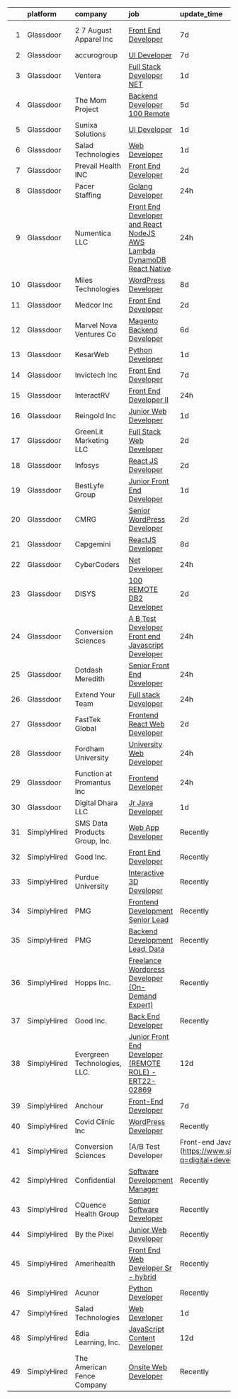 

|    | platform    | company                       | job                                                                                                                                                                                                                                                                                                                                                                                                                                                                                                                                                                                                                                                                                                                                                                                                                                                                                                                                                                                                                                                                                                                                                                                                                                                                                                                                                                       | update_time   | location                  |
|---:|:------------|:------------------------------|:--------------------------------------------------------------------------------------------------------------------------------------------------------------------------------------------------------------------------------------------------------------------------------------------------------------------------------------------------------------------------------------------------------------------------------------------------------------------------------------------------------------------------------------------------------------------------------------------------------------------------------------------------------------------------------------------------------------------------------------------------------------------------------------------------------------------------------------------------------------------------------------------------------------------------------------------------------------------------------------------------------------------------------------------------------------------------------------------------------------------------------------------------------------------------------------------------------------------------------------------------------------------------------------------------------------------------------------------------------------------------|:--------------|:--------------------------|
|  1 | Glassdoor   | 2 7 August Apparel Inc        | [Front End Developer](https://www.glassdoor.com/partner/jobListing.htm?pos=105&ao=1110586&s=58&guid=000001836407e01a87e6f8e31d952ac2&src=GD_JOB_AD&t=SR&vt=w&ea=1&cs=1_21dbbbfa&cb=1663830581869&jobListingId=1008139276726&cpc=FAE5E775D180B2FB&jrtk=3-0-1gdi0fo7aihmr801-1gdi0fo7sii2p800-3a2417fc4f3044f6--6NYlbfkN0Ct2W36bxQzoWKwxfnb8_u-9iMevesfjmykPeWAUMHM2_LBdknXbZKXQYA8HhBxGvatrmTKXkVkM3OiGaPW1S5Qrgo4HQw0Ap3FRKEk_CZlQ9DAj7SSm8_FF008fve7ZplS8uLWmHC71y2toLwpXV2mChEMsXQz6GM4IgUVfaTyeTvDljv5qKgs34a8eSQLQ-UOVeTXVpDFmEVuOlH_Zqa8SVH709PIG7FMGCC4lQunpxJArxGiDUif4ubqwA-e2jebdWOLKGCeGbfn-IFMsPo-4XjUqg2JCLbe8PSqpyfOkILoOBHmnMY9HWkV3YUs6g62iFtvBA9diehZS-3j06KWVAia5sS0B0U236NqGAKmdF2ZQbXmuK370oC2MjmwSNtAM9-Ly_LW84e40V_k5yiPaFqYpUPSxC0TE_7ATRlYIXZ50I6uoIOGefVzFXcyDMPG9agnWmymCHWZcP9qbjnSJSiDiwJIFd_ypRd6S_UlmaOUyu-5_AkvhXrWe790hdI%3D)                                                                                                                                                                                                                                                                                                                                                                                                                                                                                                              | 7d            | Los Angeles, CA           |
|  2 | Glassdoor   | accurogroup                   | [UI Developer](https://www.glassdoor.com/partner/jobListing.htm?pos=116&ao=1136043&s=58&guid=000001836407e01a87e6f8e31d952ac2&src=GD_JOB_AD&t=SR&vt=w&ea=1&cs=1_88577a5a&cb=1663830581871&jobListingId=1008140062147&jrtk=3-0-1gdi0fo7aihmr801-1gdi0fo7sii2p800-325ba47e25c58710-)                                                                                                                                                                                                                                                                                                                                                                                                                                                                                                                                                                                                                                                                                                                                                                                                                                                                                                                                                                                                                                                                                        | 7d            | Remote                    |
|  3 | Glassdoor   | Ventera                       | [Full Stack Developer    NET](https://www.glassdoor.com/partner/jobListing.htm?pos=107&ao=1110586&s=58&guid=000001836407e01a87e6f8e31d952ac2&src=GD_JOB_AD&t=SR&vt=w&ea=1&cs=1_7d30a7a3&cb=1663830581870&jobListingId=1008150834960&cpc=6BF42D0955AE9A34&jrtk=3-0-1gdi0fo7aihmr801-1gdi0fo7sii2p800-804f295cd2a1bbb5--6NYlbfkN0AS3oPsAAmCngCu4U51_2RxXyfS7TdWOFtWPOafNW52I-BHaFGjpaHg1iGt24BkrNYBQIbmM6d0KHo1WYXA7xM8lNA-yRg9gzjrAa6t_oixspFfVy6Mp7ynqJXoK35SQp6tXUISaBmXQMGQNQwgSZpTCOh9DR7_QD9dPXHCQWVod6BZOOOSEHuJ262jcVuTNaR7OiWxl8aS50Bmv6G-8IckC00QYAYjL5FQjE6ZwAQi2R_Afg2ig2t2QmpBsQKWUWoimXYUsV-wmI3PpnPEYrFJi8bN01jKvGj4_S-ivEXkq4hHycM3ngvZzvLIRURf6Rgb9JN8GhZ_bihBrnRL2POn4UolTgWnue2_0NGJHjVuzHN5QPt3fdD-kWPdyeQ9isf2YmldR4w8Z2PexVUgQXQgE6Ni2LcYHxxhRPgTtXrsB-Y4Y_h1TFBlgFEN4nrxrJiHZa3PcroKxR6XG0n0WdDXoWs1Va3csGBujvnq8FAkVLmXnnfkxUIZiDBix2Tu1Oh2YWH3YmHQbg%3D%3D)                                                                                                                                                                                                                                                                                                                                                                                                                                                                                        | 1d            | Remote                    |
|  4 | Glassdoor   | The Mom Project               | [Backend Developer  100  Remote ](https://www.glassdoor.com/partner/jobListing.htm?pos=110&ao=1110586&s=58&guid=000001836407e01a87e6f8e31d952ac2&src=GD_JOB_AD&t=SR&vt=w&cs=1_d002f8c0&cb=1663830581870&jobListingId=1008145392686&cpc=0C139D4CAD5A6DB2&jrtk=3-0-1gdi0fo7aihmr801-1gdi0fo7sii2p800-5b651e14934926b2--6NYlbfkN0BDp_epf89aHDQhKpPegNJQ_ldQpEFZQsM9OcONMGxWx6pU56EKHF58QjVdAUvn2gXeOSoS5MfUM5pmSBkzILcBCDhvZcgyVCenVeo9HuhxDgSwcYvHaeBkHXcxGKGn_zbaDhzZFX2bE2yXLiQ6m8wrnKPgv57wGoRs6iBPFgjlgTGtBI-FVe1jq_BTUY3n-0sKH3Rcg1smk3PQqpb6viMM3J-DbuXJ0K8rUt_u6n5oMWlCyx2UolTlTE-o6PDfdJ6MRH0XinnW2IQLKjeN1TIiKaCif1FEv3MZoknw2iz-BqEV5IbO_qw9YDIbcUSmbQivoZr0syVC5uAQqe-IcZ0UfSbya4cqAOem2rv7Z8gFGQeCribteljjWfonhkkvvZsaqZPVW3SH5P_fak1C46QkQbUvTX7F8mlsdDMLl5Db-z6jn7vIE_ZSpie7oPRf1KnrEQBL8JVlO4qoP9lzGveyag1gmxzt7B6oqubVr8W2UTdUfET2csC23GZ3fdAbadzgccJpKlGw626foHJVtiTRgXGnyaEFlBqvZ6ollbLfjhgKqDRc5t_7n0k-MElG4aQxZJ7LJEYI9SeygrXrBpre)                                                                                                                                                                                                                                                                                                                                                                                                                     | 5d            | Remote                    |
|  5 | Glassdoor   | Sunixa Solutions              | [UI Developer](https://www.glassdoor.com/partner/jobListing.htm?pos=117&ao=1136043&s=58&guid=000001836407e01a87e6f8e31d952ac2&src=GD_JOB_AD&t=SR&vt=w&ea=1&cs=1_d28f35db&cb=1663830581871&jobListingId=1008151517508&jrtk=3-0-1gdi0fo7aihmr801-1gdi0fo7sii2p800-1be69a345728f09d-)                                                                                                                                                                                                                                                                                                                                                                                                                                                                                                                                                                                                                                                                                                                                                                                                                                                                                                                                                                                                                                                                                        | 1d            | Remote                    |
|  6 | Glassdoor   | Salad Technologies            | [Web Developer](https://www.glassdoor.com/partner/jobListing.htm?pos=123&ao=1136043&s=58&guid=000001836407e01a87e6f8e31d952ac2&src=GD_JOB_AD&t=SR&vt=w&ea=1&cs=1_6fb7cc3d&cb=1663830581872&jobListingId=1008151289017&jrtk=3-0-1gdi0fo7aihmr801-1gdi0fo7sii2p800-544e0ae9f2d9990a-)                                                                                                                                                                                                                                                                                                                                                                                                                                                                                                                                                                                                                                                                                                                                                                                                                                                                                                                                                                                                                                                                                       | 1d            | Remote                    |
|  7 | Glassdoor   | Prevail Health  INC           | [Front End Developer](https://www.glassdoor.com/partner/jobListing.htm?pos=124&ao=1136043&s=58&guid=000001836407e01a87e6f8e31d952ac2&src=GD_JOB_AD&t=SR&vt=w&ea=1&cs=1_86b81b72&cb=1663830581872&jobListingId=1008149083187&jrtk=3-0-1gdi0fo7aihmr801-1gdi0fo7sii2p800-40e2e39b10025c20-)                                                                                                                                                                                                                                                                                                                                                                                                                                                                                                                                                                                                                                                                                                                                                                                                                                                                                                                                                                                                                                                                                 | 2d            | Remote                    |
|  8 | Glassdoor   | Pacer Staffing                | [Golang Developer](https://www.glassdoor.com/partner/jobListing.htm?pos=109&ao=1110586&s=58&guid=000001836407e01a87e6f8e31d952ac2&src=GD_JOB_AD&t=SR&vt=w&ea=1&cs=1_92a81deb&cb=1663830581870&jobListingId=1008153869355&cpc=3BA4CE39D5B5DEF5&jrtk=3-0-1gdi0fo7aihmr801-1gdi0fo7sii2p800-786aea5d97f000fe--6NYlbfkN0D3ncs_8PrhwK7Wr9lTWSvLhGuBN5kifx4Ho30TqkkjUNZ2GAAUlLGClzSFSO1uEq38LK1laeHp45JYKzp4cGjvzucoVunMwnPporhVK2nKhiWlWZhdv-uK4bwOrdwcRVJ1Ym5hp8i6JRXLklh0KDIIZuaDHBEy5bYy9tei2tFRSi2tH3Maxwkmcls20pgXPfwsmQobYs23CMrecZcETLkbks-zA99f9KrqlHKUGlXFWpHM-SxkiHHe82aevHc40rhZFuCds6fimIIUYwHX3nTZtbXYxJw1mD1-_krtS2KpWhW3iqhqD-EdUcWA2W3h1F4QH14Il2XU5DfHgr66bIa_aa1IEPJZQsctam5fgIjlr_8cX7e3qeSr0uqQDb5js6OPiv8taKJCKP-VvzciYEPy8Me1DkKiCe6NLphPTG2FBqL1j99yasjvwhp9dHhrmG15jp2znslg68RMigmSv6UAeC553ACKd7PZHsDf3w93pO-OQodAz6O0ygEHSbUdyoB1afi_dVtMXxq9OBa8YPu7)                                                                                                                                                                                                                                                                                                                                                                                                                                                                                               | 24h           | Remote                    |
|  9 | Glassdoor   | Numentica LLC                 | [Front End Developer and React  NodeJS  AWS Lambda  DynamoDB  React Native](https://www.glassdoor.com/partner/jobListing.htm?pos=101&ao=1110586&s=58&guid=000001836407e01a87e6f8e31d952ac2&src=GD_JOB_AD&t=SR&vt=w&ea=1&cs=1_bc713271&cb=1663830581869&jobListingId=1008153311594&cpc=75B6770C194DCF89&jrtk=3-0-1gdi0fo7aihmr801-1gdi0fo7sii2p800-a44f5637f34ca28d--6NYlbfkN0BvC25z9Cl5P6gbGCqzEHRncvOxCDZGPHI8TvvXI_dwo_KgF_jlgVENO_jOm4Uqv98LYau6Hg-qLyfp5Bjau9YKe8S2IsXWhGr2zmgOZhExqTseOnpQqo9zyPfd4RP3g241GmMTDcrs4yHQ2ipJDriQ78sontAE_TYexye84TSKOtQ6eU_vhaNjBTh8L64eXZYSOviCG34sAyDi2isIygvRh4llZF3cwSo3MFs0bHbkX1nwAbRSZGKtt_uKb3cpv5XUDJZ_vWMZC4KvepJF86DlS5PX2sUVOwoohjnw_iiRNF_cGxPGvsrxt-zT9qfHU0Tcyx9iLg3zEEGkTzr5TR_loqmsc8GFmf26kVndLrztJXpRkkRJE9Zhkg5A_UzyVnL-mZBiJJjKFBDM0l9jPx2E00lcnbxQUwEWZvobJ_UuATp0S-YuFc752Q88utygvL2phmi4frTX9n7OmiRYcGD2bRvLd57XUfAUOIWMVVd9d4txbIW8ZWlDAgS93UgPIwyCrLqadYFROA%3D%3D)                                                                                                                                                                                                                                                                                                                                                                                                                                          | 24h           | Remote                    |
| 10 | Glassdoor   | Miles Technologies            | [WordPress Developer](https://www.glassdoor.com/partner/jobListing.htm?pos=108&ao=1110586&s=58&guid=000001836407e01a87e6f8e31d952ac2&src=GD_JOB_AD&t=SR&vt=w&cs=1_0a4b2263&cb=1663830581869&jobListingId=1008137033580&cpc=334ABAF5D42DC775&jrtk=3-0-1gdi0fo7aihmr801-1gdi0fo7sii2p800-a11965af55a398cf--6NYlbfkN0BVdf1B6PmM0EbVgUWLOgQvNQRrNviRWdVUeK6ei5hun3g8Fml0tpKEPtFJggZi-KvJX8DkkFMxHxg1KVCnDH3iXLRbs1ZCUpoxUVrDwHHubYB836ZGil8FkKw2TkzWN52-PXMt04pv3pMkGFVzKswV4UVUU2XOU4JMpdwgdE1dEeqIZlgRk4Ra8-M615PP5jlL0IltoW0PV6mJ15hLhqRBA6zKHebbH9kli4cMSqoyQjjLs-gRCvYCIFNNi1aETD-pkJ8unj-ueeE86qLmDdL5vE42i_y24Ikbbl5U_FwGit49VIQ_9-3l4KIue_FqH-gTVokV9NeDoM1A9FwCbhkymSEJ-JDDARW98dlf3YRyRJDuDX1IiHmrGONd1LWwG5MbEmeWZ2RAMNzG_OqvyAoMZcu3UcKV30nY7eFR003OfhTY0PrJzcaLaF9vIQAM3bF8vxOlegfdX-osX1gTJ_dtkWHeBsKGulKFjMPxqRs9sGRCvpvKLxDjv9BVBVl6aLginEQe191s03jeZYVNMIXZ)                                                                                                                                                                                                                                                                                                                                                                                                                                                                                                 | 8d            | Remote                    |
| 11 | Glassdoor   | Medcor Inc                    | [Front End Developer](https://www.glassdoor.com/partner/jobListing.htm?pos=120&ao=1136043&s=58&guid=000001836407e01a87e6f8e31d952ac2&src=GD_JOB_AD&t=SR&vt=w&ea=1&cs=1_48478858&cb=1663830581871&jobListingId=1008148966339&jrtk=3-0-1gdi0fo7aihmr801-1gdi0fo7sii2p800-9ec7f41f0fae97b7-)                                                                                                                                                                                                                                                                                                                                                                                                                                                                                                                                                                                                                                                                                                                                                                                                                                                                                                                                                                                                                                                                                 | 2d            | Remote                    |
| 12 | Glassdoor   | Marvel Nova Ventures   Co     | [Magento Backend Developer](https://www.glassdoor.com/partner/jobListing.htm?pos=102&ao=1110586&s=58&guid=000001836407e01a87e6f8e31d952ac2&src=GD_JOB_AD&t=SR&vt=w&ea=1&cs=1_4601a5c8&cb=1663830581869&jobListingId=1008143596153&cpc=870769263AED881C&jrtk=3-0-1gdi0fo7aihmr801-1gdi0fo7sii2p800-ce1340d0cc19993f--6NYlbfkN0Bzkuy17zoNwKMVjyusHhR7JNYo3SmelKzW8jp1Pa4Tk4P-4RjMLb07NHZj0-yhckeatQvmLXbUQQ8YWZhzrutzsg8pTcoOb7YMH4-JQtr8c14TGYFkULi3CmWBd1YL2Ec7QgHFAEkd4ZtYN93xx80CIwjrGTPaaYq2h5bmaOTRscnsc8vALjJRvz5E3Sr_hH5-gotaQcyHwOiWX2W54yC67O8lJwlnWjROaDqVfv7zfHXUhVEbM0DjYapQtGBXr6PisVogudkJKtHEckqxvO3-jEK_EDnFXeoHiKhSY9QjxxwEehCDLk0TBAT8_WgAVE0OpZlHAEEakKOksXTEwbML0dZ5y4K7KitX2vs610Ey1Cq5Ga2eZS9SDeBfqSZdY_cfE8n7Mf3Q-iKRpbCTCa7GqU4mRsP5lrN3pjQLmqUOGfNkvl_VB5a1R6IaJbBo0Jv9ILed3JFAqtjuguPcntbfJ69PwTQ7NyoP-KeTAQCXf30jxYwhE6yr4D8a7Dql2qwue_iZe_kCZLPmpHo17vlW)                                                                                                                                                                                                                                                                                                                                                                                                                                                                                      | 6d            | Remote                    |
| 13 | Glassdoor   | KesarWeb                      | [Python Developer](https://www.glassdoor.com/partner/jobListing.htm?pos=115&ao=1136043&s=58&guid=000001836407e01a87e6f8e31d952ac2&src=GD_JOB_AD&t=SR&vt=w&ea=1&cs=1_e9a0029c&cb=1663830581871&jobListingId=1008151696146&jrtk=3-0-1gdi0fo7aihmr801-1gdi0fo7sii2p800-e53fcfa38857e827-)                                                                                                                                                                                                                                                                                                                                                                                                                                                                                                                                                                                                                                                                                                                                                                                                                                                                                                                                                                                                                                                                                    | 1d            | San Diego, CA             |
| 14 | Glassdoor   | Invictech Inc                 | [Front End Developer](https://www.glassdoor.com/partner/jobListing.htm?pos=125&ao=1136043&s=58&guid=000001836407e01a87e6f8e31d952ac2&src=GD_JOB_AD&t=SR&vt=w&ea=1&cs=1_c507c687&cb=1663830581872&jobListingId=1008139186947&jrtk=3-0-1gdi0fo7aihmr801-1gdi0fo7sii2p800-9c0cd2d4074c55fd-)                                                                                                                                                                                                                                                                                                                                                                                                                                                                                                                                                                                                                                                                                                                                                                                                                                                                                                                                                                                                                                                                                 | 7d            | Remote                    |
| 15 | Glassdoor   | InteractRV                    | [Front End Developer II](https://www.glassdoor.com/partner/jobListing.htm?pos=128&ao=1136043&s=58&guid=000001836407e01a87e6f8e31d952ac2&src=GD_JOB_AD&t=SR&vt=w&ea=1&cs=1_1aedb197&cb=1663830581872&jobListingId=1008155385932&jrtk=3-0-1gdi0fo7aihmr801-1gdi0fo7sii2p800-cb173a056b6ae8d6-)                                                                                                                                                                                                                                                                                                                                                                                                                                                                                                                                                                                                                                                                                                                                                                                                                                                                                                                                                                                                                                                                              | 24h           | Remote                    |
| 16 | Glassdoor   | Reingold Inc                  | [Junior Web Developer](https://www.glassdoor.com/partner/jobListing.htm?pos=119&ao=1136043&s=58&guid=000001836407e01a87e6f8e31d952ac2&src=GD_JOB_AD&t=SR&vt=w&ea=1&cs=1_a19fc2fd&cb=1663830581871&jobListingId=1008151861362&jrtk=3-0-1gdi0fo7aihmr801-1gdi0fo7sii2p800-a3bd1a594d1265e2-)                                                                                                                                                                                                                                                                                                                                                                                                                                                                                                                                                                                                                                                                                                                                                                                                                                                                                                                                                                                                                                                                                | 1d            | Remote                    |
| 17 | Glassdoor   | GreenLit Marketing LLC        | [Full Stack Web Developer](https://www.glassdoor.com/partner/jobListing.htm?pos=130&ao=1136043&s=58&guid=000001836407e01a87e6f8e31d952ac2&src=GD_JOB_AD&t=SR&vt=w&ea=1&cs=1_bb22cbfb&cb=1663830581873&jobListingId=1008149091501&jrtk=3-0-1gdi0fo7aihmr801-1gdi0fo7sii2p800-30c630ec3167a723-)                                                                                                                                                                                                                                                                                                                                                                                                                                                                                                                                                                                                                                                                                                                                                                                                                                                                                                                                                                                                                                                                            | 2d            | Remote                    |
| 18 | Glassdoor   | Infosys                       | [React JS Developer](https://www.glassdoor.com/partner/jobListing.htm?pos=127&ao=1136043&s=58&guid=000001836407e01a87e6f8e31d952ac2&src=GD_JOB_AD&t=SR&vt=w&cs=1_18fb1bc9&cb=1663830581872&jobListingId=1008149084426&jrtk=3-0-1gdi0fo7aihmr801-1gdi0fo7sii2p800-14eb3d2a22de2db7-)                                                                                                                                                                                                                                                                                                                                                                                                                                                                                                                                                                                                                                                                                                                                                                                                                                                                                                                                                                                                                                                                                       | 2d            | Remote                    |
| 19 | Glassdoor   | BestLyfe Group                | [Junior Front End Developer](https://www.glassdoor.com/partner/jobListing.htm?pos=106&ao=1110586&s=58&guid=000001836407e01a87e6f8e31d952ac2&src=GD_JOB_AD&t=SR&vt=w&ea=1&cs=1_e8460e5b&cb=1663830581870&jobListingId=1008150958565&cpc=9C2286EA3771AAF6&jrtk=3-0-1gdi0fo7aihmr801-1gdi0fo7sii2p800-75222a55b6652990--6NYlbfkN0Bi-g4OEguhQEx4pjzkmulzkFDPdVMQm6g82nLRMcVRUPhuZxF0TaNm_Wk9jMHHM1RbsOIOQGnqu0bD7_XST-MbWDkQzQv5_a4F6r8dJ9MfnNGEy12rKWGndVY_JOtpjkJJhJGth1iqav5z3_9DlO3unKt_g3TesXOywj-KdajNoYsFTz2VzHGzLsLyYuPKYmvQRLBlYTKz49SdWRf_AsBC5Ydk7r_-6LSHAmpyQ4jfgjzUizh9tS7-aRpAk9I2zmMR5unWpQRLtWMYTnDzD5RFQONtsgQZLNQR5MqVZCmpvukzIBQgpPcaI3PuD2DSkJbTHmwzwKeALOfEA_A-v0NJFTkRS34xxoYZtV2irQHfCXprNjlL-lYFcx4QNE52VpbTFKHyayqCO1o_0aepC0ZClkfiUonhUZ4ZXt5_DOUXK-qIbdRyfexLNwVeXHBEbANyLp2DX0YTGQACVcwVF0XjDaZg9Azy4rlCkcZA6WFTc_ss3S705PHpDimHNvAvB4snG4oIwfz1gg%3D%3D)                                                                                                                                                                                                                                                                                                                                                                                                                                                                                         | 1d            | Duluth, GA                |
| 20 | Glassdoor   | CMRG                          | [Senior WordPress Developer](https://www.glassdoor.com/partner/jobListing.htm?pos=113&ao=1110586&s=58&guid=000001836407e01a87e6f8e31d952ac2&src=GD_JOB_AD&t=SR&vt=w&ea=1&cs=1_04a605d1&cb=1663830581871&jobListingId=1008148868663&cpc=F4EED0218A761C36&jrtk=3-0-1gdi0fo7aihmr801-1gdi0fo7sii2p800-737494c6cc7adaaf--6NYlbfkN0DhX4vPYK-2UsXfossbik-rfTkh6r-EfrAO_2d5X3f5KSw6_fs5yMZY1Lj4_HwzSyR9W_13hLfJZSSYRPcUb_8AJs87o7Vf9G9iiDOzHeLeCgONTdklESK0T8h9MnSGb_4_F7pntBONIvCQMn1mULdj8_ly5wVTEJObVoPWY2DzcJS6K2haGsp5oELOBC7onXfb_C6nF6WjRy133umAlFzcTv8gSyjbyrd257G7a1v_fBVU70M17G6Ziwqp-l4oCPzdeyxzThTcsMDcDELNz4aTXEzFRtmJdl8FjvQL4AT7q91dC-TjkO1Npcu5LbDjklCkRmVXdoblZ21qViRA-mww6gkdkb_EGXMtVZ-ClOlTZa7jMjcD869aWVrCUHNrpOF4oPgcbJuhlOAngWXcncrVRg_EVnzSs4221HbU4XdY7podv0WEdOi4b5AqCgHqrZ5lTSEKdrUWYrMrg9j2NVlLVag1x14mXOzIAP-b3rXf9bq3DEbtD0W8cMxdnbkyyYiqpnMvw_D4rg8GihVOhp7f)                                                                                                                                                                                                                                                                                                                                                                                                                                                                                     | 2d            | Remote                    |
| 21 | Glassdoor   | Capgemini                     | [ReactJS Developer](https://www.glassdoor.com/partner/jobListing.htm?pos=129&ao=1136043&s=58&guid=000001836407e01a87e6f8e31d952ac2&src=GD_JOB_AD&t=SR&vt=w&cs=1_640c733d&cb=1663830581872&jobListingId=1008137594646&jrtk=3-0-1gdi0fo7aihmr801-1gdi0fo7sii2p800-6f2d577e7d02b673-)                                                                                                                                                                                                                                                                                                                                                                                                                                                                                                                                                                                                                                                                                                                                                                                                                                                                                                                                                                                                                                                                                        | 8d            | Remote                    |
| 22 | Glassdoor   | CyberCoders                   | [ Net Developer](https://www.glassdoor.com/partner/jobListing.htm?pos=114&ao=1110586&s=58&guid=000001836407e01a87e6f8e31d952ac2&src=GD_JOB_AD&t=SR&vt=w&ea=1&cs=1_00bc9342&cb=1663830581871&jobListingId=1008154937753&cpc=2CAED5C921A5F994&jrtk=3-0-1gdi0fo7aihmr801-1gdi0fo7sii2p800-2d44d0b9f5a0cbdd--6NYlbfkN0CpFJQzrgRR8WqXWK1qKKEqALWJw739KlKqr2H-MSI4eoBlI4EFrmor2FYZMP3muM2YYyBsvG3uf7qeH_8m-2zhnCQ9vBeS6tIyza8j2IrCOA5dm7tqDtMIQ2p9FvLPK-ThWLNv8kEDrXpPCabWrJP4EfyCj9WOed6sNwZ1AhFjq1G50IlmxEYBofpGQWe4DQu-CemVDD8UTonCVbFOdo8DIz_UBIgd7rQUz2WrFWlqP8bUlxZewuKgfUQNuHWK8GuM-ZwjIuXOsW0Q99ibbOclUC2SkZZ5ByNid3Twt_RDqy27lu6jTTkm3H03e9X0Nwn6MmQa7fn_fHZzrVA14AruMftsaboc0ib-qgJyWyEx9AUW9tARSaGDkn4_w487XBp9azJSkMZVYZiPWZN7RxT1R4AboiUnH3Dfo9WVctaOmoJ0Z8ZPJ7KYUQyr9ctlo7RsI8dI-PrFqUQcsNxr13rav-qCZdYZfFmT-92HJoouylHGScc3FXBe00jLCMzw9Lb5U2jSoeGf6wwwHd1FuA8az7OyR-ZwT6iE0AQsUZeC7jEfFchX6iTX_L8NZ3A4I1CbqPaUFsdcWGCvTyYmbMSZdYurcKkJUNTXraXQBV8W1MtkAO_iqLQ6u6lxH0TdFD_6z-3sQjVSF7qcUtKUOgbFZqnX53T0P6GRelroswd1Ar1RBZnoQAkqY7YLhHjXrgR9XXqgA-mrE-13MPDH1RNF3iZZQ2qwwzqGh6qaNmL3m8uFKVlp4zELN1HAjKDsKd_C_qWDFGedCXyQ54ioA7eg98niDAB00QbW9MH76o3tD0W_ElD7D2kkZZK3mabaLay0cghbG-ZXUvu9Ux8fg2POiTlXjUgmaceeUFG94R-14aLXE0GsGyh5RzH8J0sZn-kFNdgmIoBze45d49yNFy1ua3plNgm2ROIBYOJD8VodSDBOJZdkWV-nmoXi6uAOitA3SXBH8TcnwcNMcRqSNSH1G1LliKptnApym-ezF2eNeikiHthqcagt) | 24h           | Raleigh, NC               |
| 23 | Glassdoor   | DISYS                         | [100  REMOTE   DB2 Developer](https://www.glassdoor.com/partner/jobListing.htm?pos=112&ao=1110586&s=58&guid=000001836407e01a87e6f8e31d952ac2&src=GD_JOB_AD&t=SR&vt=w&ea=1&cs=1_906988c4&cb=1663830581871&jobListingId=1008148602345&cpc=2CAED5C921A5F994&jrtk=3-0-1gdi0fo7aihmr801-1gdi0fo7sii2p800-da3371b4ab383bd1--6NYlbfkN0BTYkY06FZEdAAtNWO-eDAfNklmfZymsMF6eFRONl7rAMN5x_2sHrqXfWPo9rHDxSMkafbEOFySYsrgFW7vXMctZbN4igBCQRX7K5hDSCIhLP8rbgpxfvooLuqC9_QNRzrCmWUeFRHf0iEEkj82XQ9XRlAJum1CHPII3CWurQb_Ga7JU7jejFlYGVtyA1vv6KFP95qrH5TUyYVhOhouAiCeSJDKrQIhVOBpPf45sbEVmJkZZyB72fTLwwBmB8AVHl4ZGGBl1co_fv385GM5p-fHTrmTFewHDP5MCPQM99tIuXrQE-P_I-30p41QW3GhuoupScdJj0KXOMXN0fxdfXKCY6DAF0ik7uoLIfPEXb_nKciQNd6hMt5NYVzfLIMFIu8hNV-Rwv5475CM9S9bL9S0avCcB76N1SRai40BlWLlXFocaGnG0iyhHdUOozvOqQNNj2sjAxCWpGEIwb4YMpCW2SwzR3HwT9t9w1ebHxoqMzj-Gb19J6aQ7cVcirkKsCFAgO_Pu0r30ejEMeXr8TX0)                                                                                                                                                                                                                                                                                                                                                                                                                                                                                    | 2d            | Remote                    |
| 24 | Glassdoor   | Conversion Sciences           | [A B Test Developer   Front end Javascript Developer](https://www.glassdoor.com/partner/jobListing.htm?pos=103&ao=1110586&s=58&guid=000001836407e01a87e6f8e31d952ac2&src=GD_JOB_AD&t=SR&vt=w&ea=1&cs=1_d25469e6&cb=1663830581869&jobListingId=1008153932122&cpc=292036AD7E8A5303&jrtk=3-0-1gdi0fo7aihmr801-1gdi0fo7sii2p800-d23b9b7652c34b2d--6NYlbfkN0D0DWK6RjBtmR_ShIcmRhA58LG41kUj_jKaMnLO0mFFhUZ097syxJlDWlMT6o_9rAzX0xqzaB3qxl3XP-bopHRuq81FOXF2apSlr34yn9ifN_QjWvrv3dLPsUt2KOuqLBMerwfT1x-bP8MSZ6WJM-BYLF1RrNT0rolAvbY-aBLqHG9m-a2wfFh9LLI6UKDOsY68RUdAgkTeG49IJ5Zw6nNhbav0WxqGTmlMC5FeIsChMU4OpsdrbeKmcSEPONDFSSUhdYGSOc4Grmrp0DKh_lDPTe1OhTvPdDzm5PgfS6LFUyUOZNZZBb6aGHnv0vuUUhQgfqOuhPCwtCiVvlavQ-v2GeliJury9sIEX88lOYkQQ3GosAD6_e06Uxn0H6w5x3IyjGU_1R2ZymaMf3U43gIgNsliN_TQYRMVgMznUqfBJmJT7IVHwurerVxW-mOYeJMsUnSVAse93_JFCOhbP-eOC87_DDXUJOjifloapGUdz7iw4IIQH9zventufWS618Zu7YUem4VPLA%3D%3D)                                                                                                                                                                                                                                                                                                                                                                                                                                                                | 24h           | Remote                    |
| 25 | Glassdoor   | Dotdash Meredith              | [Senior Front End Developer](https://www.glassdoor.com/partner/jobListing.htm?pos=126&ao=1136043&s=58&guid=000001836407e01a87e6f8e31d952ac2&src=GD_JOB_AD&t=SR&vt=w&ea=1&cs=1_0ab883d8&cb=1663830581872&jobListingId=1008153669584&jrtk=3-0-1gdi0fo7aihmr801-1gdi0fo7sii2p800-d935b4f62df38333-)                                                                                                                                                                                                                                                                                                                                                                                                                                                                                                                                                                                                                                                                                                                                                                                                                                                                                                                                                                                                                                                                          | 24h           | Remote                    |
| 26 | Glassdoor   | Extend Your Team              | [Full stack Developer](https://www.glassdoor.com/partner/jobListing.htm?pos=122&ao=1136043&s=58&guid=000001836407e01a87e6f8e31d952ac2&src=GD_JOB_AD&t=SR&vt=w&cs=1_72765886&cb=1663830581871&jobListingId=1008153188782&jrtk=3-0-1gdi0fo7aihmr801-1gdi0fo7sii2p800-990da0eab0b1c60b-)                                                                                                                                                                                                                                                                                                                                                                                                                                                                                                                                                                                                                                                                                                                                                                                                                                                                                                                                                                                                                                                                                     | 24h           | Remote                    |
| 27 | Glassdoor   | FastTek Global                | [Frontend React Web Developer](https://www.glassdoor.com/partner/jobListing.htm?pos=111&ao=1110586&s=58&guid=000001836407e01a87e6f8e31d952ac2&src=GD_JOB_AD&t=SR&vt=w&ea=1&cs=1_7c871630&cb=1663830581870&jobListingId=1008148872640&cpc=9DC6E4D8324653EE&jrtk=3-0-1gdi0fo7aihmr801-1gdi0fo7sii2p800-9cbf17a88d8f88cc--6NYlbfkN0Az9dGzmoqKccvpcm3t3G7jEvFeta23pvltH6fcBy3LrPVjE2rxg7kPFDqNQ1VyFFxglvQCxnOW_tbfmnrGCkoGK6oOZv44viupygUXOn6yGmmwbGGqbC0bAWUIObDC7sGlil-7jsN0Q9gDa0TMMvZnCR6HUFlx8E_oDhZt_oDqQyvobv_0WuKxtRG5FYf_HU4KadEA3ZWjz6tt5aq_DLlXuC8kwrhMgMQhNmimXlSOMb1m-6hfUMJ65vfnyQBcL5yEnl23gsLRhF6wL9ILkRR4s1vmYHsREXuqSYqRZvsPRilrq5okUHOAU-yWHqCE7uQCFlcvkxsRoQ6U8Yku11lAo_O3tPwIGPiR0e2qMEXNdugoW7bhZjrRdSSkqcooCTPYw4zJPv8AfEQBsdzg35E5KOQe2Ye6aFneFR_b5jqjWcWV2MEOPfVJRdkEyfg7F13_JXxCsiLOPUxad1R5vg9ZiUpIyT3EeH-hYjPVkU8VBFzsjORebhoCl8GnleAXVh0ABPVVRBftvOVQL55Q0TnmyxAq3YCO3ao%3D)                                                                                                                                                                                                                                                                                                                                                                                                                                                                     | 2d            | Remote                    |
| 28 | Glassdoor   | Fordham University            | [University Web Developer](https://www.glassdoor.com/partner/jobListing.htm?pos=104&ao=1110586&s=58&guid=000001836407e01a87e6f8e31d952ac2&src=GD_JOB_AD&t=SR&vt=w&cs=1_a7e2de58&cb=1663830581869&jobListingId=1008153975203&cpc=632C08DE5A4EA969&jrtk=3-0-1gdi0fo7aihmr801-1gdi0fo7sii2p800-c38b3b142a50b64d--6NYlbfkN0D_KnTPglwyiheF3wKsABneWBEk52bhgfcUd7o0_CeWvqtChXcrrfTvrWE2nARi-fkopbpSRGHbb7Scc2qRXHJtm8nPk2Yh6DTJHTAje6Pb3CwNCU54-dcsKx5e8KDcqojB5zS6LHT98yEhgUmtBvYyZIIQhkkHsNl_jFb_GVf8se7C3GUNmtpMB9v5k-u-vvz-L8INkrL3BmmmwT7IyadVerd78cMfXFWEOQnCs-U21Iq1QzUxMY63J-DDNijlIkSZpexaL9XbBQHyPFSM2P2EFcoNJww86f5HTpzSfbXVLU0qCzjMfwDvI-o_CIFIdYpQXNU7gYcAj2apK9I1QQ83lZF3rV080OusT3bzdJSEEknClO3ALZOv22S5t3ggNV0EaugNxP5UR_-M-M_8mZJDxRwEs093Hn9jtH0EafYfwlDDO_QnBxXoVoWqzJr3mzMd8MgBN5mF08whX77c2JHR3frZCccsFiY%3D)                                                                                                                                                                                                                                                                                                                                                                                                                                                                                                                                              | 24h           | New York, NY              |
| 29 | Glassdoor   | Function at Promantus Inc     | [Frontend Developer](https://www.glassdoor.com/partner/jobListing.htm?pos=121&ao=1136043&s=58&guid=000001836407e01a87e6f8e31d952ac2&src=GD_JOB_AD&t=SR&vt=w&ea=1&cs=1_b0973f01&cb=1663830581871&jobListingId=1008153510223&jrtk=3-0-1gdi0fo7aihmr801-1gdi0fo7sii2p800-e43e90b8e4ae6b63-)                                                                                                                                                                                                                                                                                                                                                                                                                                                                                                                                                                                                                                                                                                                                                                                                                                                                                                                                                                                                                                                                                  | 24h           | Remote                    |
| 30 | Glassdoor   | Digital Dhara LLC             | [Jr  Java Developer](https://www.glassdoor.com/partner/jobListing.htm?pos=118&ao=1136043&s=58&guid=000001836407e01a87e6f8e31d952ac2&src=GD_JOB_AD&t=SR&vt=w&ea=1&cs=1_ac830075&cb=1663830581871&jobListingId=1008151774004&jrtk=3-0-1gdi0fo7aihmr801-1gdi0fo7sii2p800-62edf57877e9b16a-)                                                                                                                                                                                                                                                                                                                                                                                                                                                                                                                                                                                                                                                                                                                                                                                                                                                                                                                                                                                                                                                                                  | 1d            | Bellevue, WA              |
| 31 | SimplyHired | SMS Data Products Group, Inc. | [Web App Developer](https://www.simplyhired.com/job/atjnICGL9FaF5ovYQCVcRX8aiGu5AV5uz2oxQfiHfwRRpLHcGMvISQ?q=digital+developer)                                                                                                                                                                                                                                                                                                                                                                                                                                                                                                                                                                                                                                                                                                                                                                                                                                                                                                                                                                                                                                                                                                                                                                                                                                           | Recently      | Bedford, MA               |
| 32 | SimplyHired | Good Inc.                     | [Front End Developer](https://www.simplyhired.com/job/X8YLByvx3NlnYSSAJkHqPqE-k0cbfQtyg21W7SXo_hMz4yksxMV48A?q=digital+developer)                                                                                                                                                                                                                                                                                                                                                                                                                                                                                                                                                                                                                                                                                                                                                                                                                                                                                                                                                                                                                                                                                                                                                                                                                                         | Recently      | Remote                    |
| 33 | SimplyHired | Purdue University             | [Interactive 3D Developer](https://www.simplyhired.com/job/V76HiP4xnvRBBT6K-n3_Aj63UnWdSszyw3n14uNA9KGovlsslfuQvw?q=digital+developer)                                                                                                                                                                                                                                                                                                                                                                                                                                                                                                                                                                                                                                                                                                                                                                                                                                                                                                                                                                                                                                                                                                                                                                                                                                    | Recently      | Hammond, IN               |
| 34 | SimplyHired | PMG                           | [Frontend Development Senior Lead](https://www.simplyhired.com/job/WxYlnAyWuFDkZ0GLVBhdo5Koa7IN5qJxf9CSS4nOUsxSlDljLNPvSA?q=digital+developer)                                                                                                                                                                                                                                                                                                                                                                                                                                                                                                                                                                                                                                                                                                                                                                                                                                                                                                                                                                                                                                                                                                                                                                                                                            | Recently      | Fort Worth, TX            |
| 35 | SimplyHired | PMG                           | [Backend Development Lead, Data](https://www.simplyhired.com/job/uxTMICdKzKtvSGLPBYblN78-LCxFfWNehEvZvo4j0QT1xEnBp2gFkg?q=digital+developer)                                                                                                                                                                                                                                                                                                                                                                                                                                                                                                                                                                                                                                                                                                                                                                                                                                                                                                                                                                                                                                                                                                                                                                                                                              | Recently      | Fort Worth, TX            |
| 36 | SimplyHired | Hopps Inc.                    | [Freelance Wordpress Developer (On-Demand Expert)](https://www.simplyhired.com/job/omp4Pj48b8uhUxMbVR0NFnU-QH-V_9HwQoLV7WzYauPjGMYe2Ko9Jg?q=digital+developer)                                                                                                                                                                                                                                                                                                                                                                                                                                                                                                                                                                                                                                                                                                                                                                                                                                                                                                                                                                                                                                                                                                                                                                                                            | Recently      | Remote                    |
| 37 | SimplyHired | Good Inc.                     | [Back End Developer](https://www.simplyhired.com/job/Z4tVJfaFMgy9xlRaNXzhpZdyr7jlzWnRohM1o7aOJi2ISDMCU4WLxQ?q=digital+developer)                                                                                                                                                                                                                                                                                                                                                                                                                                                                                                                                                                                                                                                                                                                                                                                                                                                                                                                                                                                                                                                                                                                                                                                                                                          | Recently      | Remote                    |
| 38 | SimplyHired | Evergreen Technologies, LLC.  | [Junior Front End Developer (REMOTE ROLE) - ERT22-02869](https://www.simplyhired.com/job/tAOB1ndlu3rpdjPSrqOoxiKIy3ArW7flt3GrgXjQ9dVvy_ghccnTYA?q=digital+developer)                                                                                                                                                                                                                                                                                                                                                                                                                                                                                                                                                                                                                                                                                                                                                                                                                                                                                                                                                                                                                                                                                                                                                                                                      | 12d           | Brooklyn, NY +8 locations |
| 39 | SimplyHired | Anchour                       | [Front-End Developer](https://www.simplyhired.com/job/n8ZWMsoRqInh31B14sIx2GnheiJiZOy2mlPfOXhKqUD340bY3onWfQ?q=digital+developer)                                                                                                                                                                                                                                                                                                                                                                                                                                                                                                                                                                                                                                                                                                                                                                                                                                                                                                                                                                                                                                                                                                                                                                                                                                         | 7d            | Remote                    |
| 40 | SimplyHired | Covid Clinic Inc              | [WordPress Developer](https://www.simplyhired.com/job/dbvSQmC7qX2_7_--FHo7nPLd3oWU_SUGL7E4rX63d_pTWPynMXe2og?q=digital+developer)                                                                                                                                                                                                                                                                                                                                                                                                                                                                                                                                                                                                                                                                                                                                                                                                                                                                                                                                                                                                                                                                                                                                                                                                                                         | Recently      | California                |
| 41 | SimplyHired | Conversion Sciences           | [A/B Test Developer | Front-end Javascript Developer](https://www.simplyhired.com/job/hK6JNdvcCldxrJEc4XiIVJqQpnSifwFMvDzfyuTw3_eAKUV2LQC6TA?q=digital+developer)                                                                                                                                                                                                                                                                                                                                                                                                                                                                                                                                                                                                                                                                                                                                                                                                                                                                                                                                                                                                                                                                                                                                                                                                         | Today         | Remote                    |
| 42 | SimplyHired | Confidential                  | [Software Development Manager](https://www.simplyhired.com/job/fE5yh4UgYdbwLWqEJwnBdJBiZMi8Q5XkOTfNp_PumjAr8L6Uq_cp4A?q=digital+developer)                                                                                                                                                                                                                                                                                                                                                                                                                                                                                                                                                                                                                                                                                                                                                                                                                                                                                                                                                                                                                                                                                                                                                                                                                                | Recently      | Las Vegas, NV             |
| 43 | SimplyHired | CQuence Health Group          | [Senior Software Developer](https://www.simplyhired.com/job/rXejcC5VGzbaXZDEGAxx2xnekZyti0oyHZoOaCZ9vpYnmbpxS_6zng?q=digital+developer)                                                                                                                                                                                                                                                                                                                                                                                                                                                                                                                                                                                                                                                                                                                                                                                                                                                                                                                                                                                                                                                                                                                                                                                                                                   | Recently      | Omaha, NE                 |
| 44 | SimplyHired | By the Pixel                  | [Junior Web Developer](https://www.simplyhired.com/job/_6nCRs_7ALn_1VSiTO73Lv7Hd1H1F8eLrvjUU4Lko-XvYcWJY0KpgQ?q=digital+developer)                                                                                                                                                                                                                                                                                                                                                                                                                                                                                                                                                                                                                                                                                                                                                                                                                                                                                                                                                                                                                                                                                                                                                                                                                                        | Recently      | Remote                    |
| 45 | SimplyHired | Amerihealth                   | [Front End Web Developer Sr - hybrid](https://www.simplyhired.com/job/pgD2IlL8K006x4JG-1BIMiE7GMxkuJ1yH6deNQDeY6W98NaFLiN-sA?q=digital+developer)                                                                                                                                                                                                                                                                                                                                                                                                                                                                                                                                                                                                                                                                                                                                                                                                                                                                                                                                                                                                                                                                                                                                                                                                                         | Recently      | Newtown Square, PA        |
| 46 | SimplyHired | Acunor                        | [Python Developer](https://www.simplyhired.com/job/g0gfxdm0HgTMAEwXNZ8GTMJRSYBZvYVC3Nj9ePzeBUZVvJLtXQGlYA?q=digital+developer)                                                                                                                                                                                                                                                                                                                                                                                                                                                                                                                                                                                                                                                                                                                                                                                                                                                                                                                                                                                                                                                                                                                                                                                                                                            | Recently      | Remote                    |
| 47 | SimplyHired | Salad Technologies            | [Web Developer](https://www.simplyhired.com/job/1asFeYk-Qxbb2WO6-IprM04mCgqn57xltWCBQx5moCyfXox8ORIsEw?q=digital+developer)                                                                                                                                                                                                                                                                                                                                                                                                                                                                                                                                                                                                                                                                                                                                                                                                                                                                                                                                                                                                                                                                                                                                                                                                                                               | 1d            | Remote                    |
| 48 | SimplyHired | Edia Learning, Inc.           | [JavaScript Content Developer](https://www.simplyhired.com/job/BekBcFinBcXuVSD25OKCceV4gfBjApbVnu-TeyJ5eUIYKad3W9FCeg?q=digital+developer)                                                                                                                                                                                                                                                                                                                                                                                                                                                                                                                                                                                                                                                                                                                                                                                                                                                                                                                                                                                                                                                                                                                                                                                                                                | 12d           | Remote                    |
| 49 | SimplyHired | The American Fence Company    | [Onsite Web Developer](https://www.simplyhired.com/job/JPrro6C7w6O5TOv2cGQS-Kp6XNa4pMU8wglGByV5pMb8H9AeYMoOhg?q=digital+developer)                                                                                                                                                                                                                                                                                                                                                                                                                                                                                                                                                                                                                                                                                                                                                                                                                                                                                                                                                                                                                                                                                                                                                                                                                                        | Recently      | Lavista, NE               |
